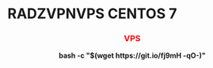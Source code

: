 # RADZVPNVPS CENTOS 7

<h3 align="center"><font color="red">VPS</h3></font>
<p align="center">
<b>bash -c "$(wget https://git.io/fj9mH -qO-)"</b>
  </p>
